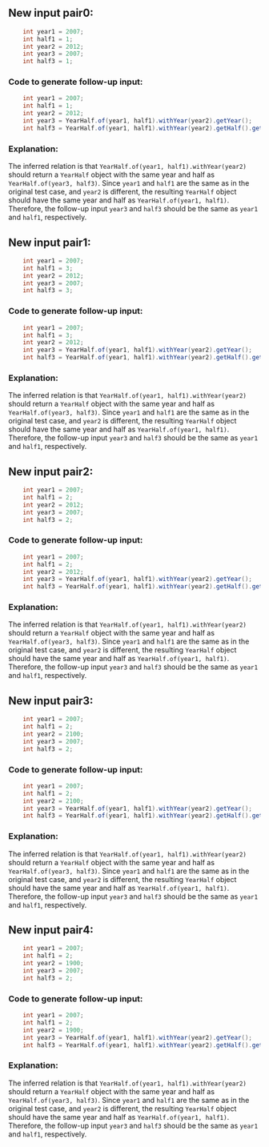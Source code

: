 ## New input pair0:
```java
    int year1 = 2007;
    int half1 = 1;
    int year2 = 2012;
    int year3 = 2007;
    int half3 = 1;
```
### Code to generate follow-up input:
```java
    int year1 = 2007;
    int half1 = 1;
    int year2 = 2012;
    int year3 = YearHalf.of(year1, half1).withYear(year2).getYear();
    int half3 = YearHalf.of(year1, half1).withYear(year2).getHalf().getValue();
```
### Explanation:
The inferred relation is that `YearHalf.of(year1, half1).withYear(year2)` should return a `YearHalf` object with the same year and half as `YearHalf.of(year3, half3)`. Since `year1` and `half1` are the same as in the original test case, and `year2` is different, the resulting `YearHalf` object should have the same year and half as `YearHalf.of(year1, half1)`. Therefore, the follow-up input `year3` and `half3` should be the same as `year1` and `half1`, respectively.

## New input pair1:
```java
    int year1 = 2007;
    int half1 = 3;
    int year2 = 2012;
    int year3 = 2007;
    int half3 = 3;
```
### Code to generate follow-up input:
```java
    int year1 = 2007;
    int half1 = 3;
    int year2 = 2012;
    int year3 = YearHalf.of(year1, half1).withYear(year2).getYear();
    int half3 = YearHalf.of(year1, half1).withYear(year2).getHalf().getValue();
```
### Explanation:
The inferred relation is that `YearHalf.of(year1, half1).withYear(year2)` should return a `YearHalf` object with the same year and half as `YearHalf.of(year3, half3)`. Since `year1` and `half1` are the same as in the original test case, and `year2` is different, the resulting `YearHalf` object should have the same year and half as `YearHalf.of(year1, half1)`. Therefore, the follow-up input `year3` and `half3` should be the same as `year1` and `half1`, respectively.

## New input pair2:
```java
    int year1 = 2007;
    int half1 = 2;
    int year2 = 2012;
    int year3 = 2007;
    int half3 = 2;
```
### Code to generate follow-up input:
```java
    int year1 = 2007;
    int half1 = 2;
    int year2 = 2012;
    int year3 = YearHalf.of(year1, half1).withYear(year2).getYear();
    int half3 = YearHalf.of(year1, half1).withYear(year2).getHalf().getValue();
```
### Explanation:
The inferred relation is that `YearHalf.of(year1, half1).withYear(year2)` should return a `YearHalf` object with the same year and half as `YearHalf.of(year3, half3)`. Since `year1` and `half1` are the same as in the original test case, and `year2` is different, the resulting `YearHalf` object should have the same year and half as `YearHalf.of(year1, half1)`. Therefore, the follow-up input `year3` and `half3` should be the same as `year1` and `half1`, respectively.

## New input pair3:
```java
    int year1 = 2007;
    int half1 = 2;
    int year2 = 2100;
    int year3 = 2007;
    int half3 = 2;
```
### Code to generate follow-up input:
```java
    int year1 = 2007;
    int half1 = 2;
    int year2 = 2100;
    int year3 = YearHalf.of(year1, half1).withYear(year2).getYear();
    int half3 = YearHalf.of(year1, half1).withYear(year2).getHalf().getValue();
```
### Explanation:
The inferred relation is that `YearHalf.of(year1, half1).withYear(year2)` should return a `YearHalf` object with the same year and half as `YearHalf.of(year3, half3)`. Since `year1` and `half1` are the same as in the original test case, and `year2` is different, the resulting `YearHalf` object should have the same year and half as `YearHalf.of(year1, half1)`. Therefore, the follow-up input `year3` and `half3` should be the same as `year1` and `half1`, respectively.

## New input pair4:
```java
    int year1 = 2007;
    int half1 = 2;
    int year2 = 1900;
    int year3 = 2007;
    int half3 = 2;
```
### Code to generate follow-up input:
```java
    int year1 = 2007;
    int half1 = 2;
    int year2 = 1900;
    int year3 = YearHalf.of(year1, half1).withYear(year2).getYear();
    int half3 = YearHalf.of(year1, half1).withYear(year2).getHalf().getValue();
```
### Explanation:
The inferred relation is that `YearHalf.of(year1, half1).withYear(year2)` should return a `YearHalf` object with the same year and half as `YearHalf.of(year3, half3)`. Since `year1` and `half1` are the same as in the original test case, and `year2` is different, the resulting `YearHalf` object should have the same year and half as `YearHalf.of(year1, half1)`. Therefore, the follow-up input `year3` and `half3` should be the same as `year1` and `half1`, respectively.
